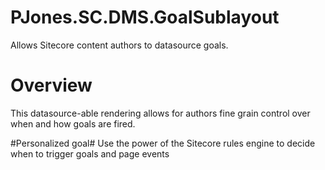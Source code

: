 PJones.SC.DMS.GoalSublayout
===========================

Allows Sitecore content authors to datasource goals.


Overview
========

This datasource-able rendering allows for authors fine grain control over when and how goals are fired.

#Personalized goal#
Use the power of the Sitecore rules engine to decide when to trigger goals and page events
